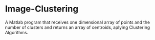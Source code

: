 # Image-Clustering
A Matlab program that receives one dimensional array of points and the number of clusters and returns an array of centroids, aplying Clustering Algorithms. 
